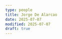 ```yaml
---
type: people
title: Jorge De Alarcao
date: 2025-07-07
modified: 2025-07-07
draft: true
---
```


<!-- position title, institution -->

<!--
## E-mail

-->

<!--
## Website

-->

<!--
{{< id vocab="ORCID" id="" >}}
-->

<!-- Description -->
